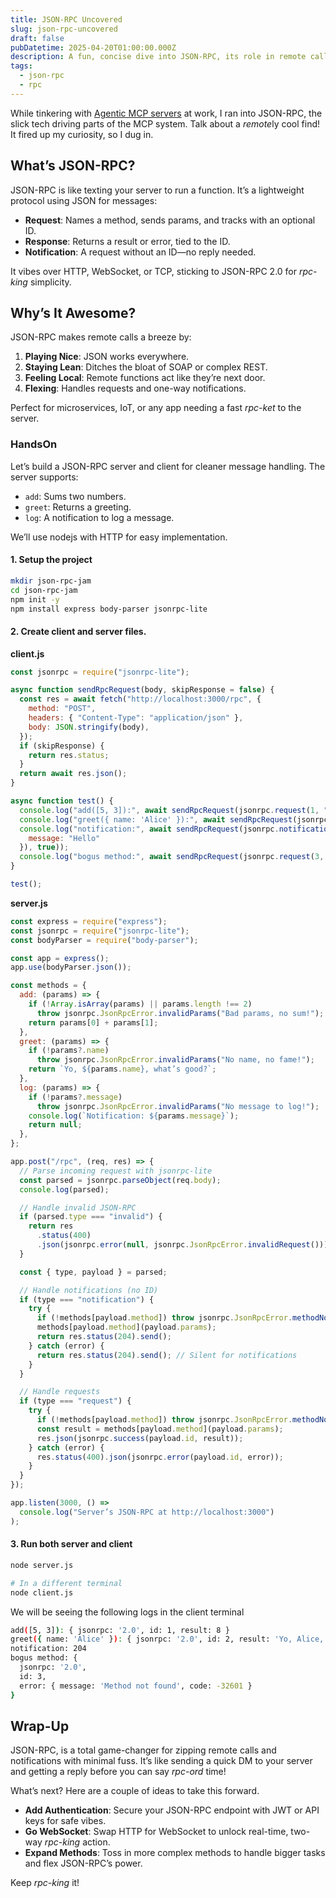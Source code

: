 ```yaml
---
title: JSON-RPC Uncovered
slug: json-rpc-uncovered
draft: false
pubDatetime: 2025-04-20T01:00:00.000Z
description: A fun, concise dive into JSON-RPC, its role in remote calls, and a Node.js demo with notifications.
tags:
  - json-rpc
  - rpc
---
```


While tinkering with [Agentic MCP servers](https://modelcontextprotocol.io/introduction) at work, I ran into JSON-RPC, the slick tech driving parts of the MCP system. Talk about a *remote*ly cool find! It fired up my curiosity, so I dug in.

## What’s JSON-RPC?

JSON-RPC is like texting your server to run a function. It’s a lightweight protocol using JSON for messages:
- **Request**: Names a method, sends params, and tracks with an optional ID.
- **Response**: Returns a result or error, tied to the ID.
- **Notification**: A request without an ID—no reply needed.

It vibes over HTTP, WebSocket, or TCP, sticking to JSON-RPC 2.0 for *rpc-king* simplicity.

## Why’s It Awesome?

JSON-RPC makes remote calls a breeze by:
1. **Playing Nice**: JSON works everywhere.
2. **Staying Lean**: Ditches the bloat of SOAP or complex REST.
3. **Feeling Local**: Remote functions act like they’re next door.
4. **Flexing**: Handles requests and one-way notifications.

Perfect for microservices, IoT, or any app needing a fast *rpc-ket* to the server.

### HandsOn

Let’s build a JSON-RPC server and client for cleaner message handling. The server supports:
- `add`: Sums two numbers.
- `greet`: Returns a greeting.
- `log`: A notification to log a message.

We’ll use nodejs with HTTP for easy implementation.

#### 1. Setup the project

```bash
mkdir json-rpc-jam
cd json-rpc-jam
npm init -y
npm install express body-parser jsonrpc-lite
```

#### 2. Create client and server files.

**client.js**
```js
const jsonrpc = require("jsonrpc-lite");

async function sendRpcRequest(body, skipResponse = false) {
  const res = await fetch("http://localhost:3000/rpc", {
    method: "POST",
    headers: { "Content-Type": "application/json" },
    body: JSON.stringify(body),
  });
  if (skipResponse) {
    return res.status;
  }
  return await res.json();
}

async function test() {
  console.log("add([5, 3]):", await sendRpcRequest(jsonrpc.request(1, "add", [5, 3])));
  console.log("greet({ name: 'Alice' }):", await sendRpcRequest(jsonrpc.request(2, "greet", { name: "Alice" })));
  console.log("notification:", await sendRpcRequest(jsonrpc.notification("log", {
    message: "Hello"
  }), true));
  console.log("bogus method:", await sendRpcRequest(jsonrpc.request(3, "not-a-method", [5, 3])));
}

test();
```

**server.js**
```js
const express = require("express");
const jsonrpc = require("jsonrpc-lite");
const bodyParser = require("body-parser");

const app = express();
app.use(bodyParser.json());

const methods = {
  add: (params) => {
    if (!Array.isArray(params) || params.length !== 2)
      throw jsonrpc.JsonRpcError.invalidParams("Bad params, no sum!");
    return params[0] + params[1];
  },
  greet: (params) => {
    if (!params?.name)
      throw jsonrpc.JsonRpcError.invalidParams("No name, no fame!");
    return `Yo, ${params.name}, what’s good?`;
  },
  log: (params) => {
    if (!params?.message)
      throw jsonrpc.JsonRpcError.invalidParams("No message to log!");
    console.log(`Notification: ${params.message}`);
    return null;
  },
};

app.post("/rpc", (req, res) => {
  // Parse incoming request with jsonrpc-lite
  const parsed = jsonrpc.parseObject(req.body);
  console.log(parsed);

  // Handle invalid JSON-RPC
  if (parsed.type === "invalid") {
    return res
      .status(400)
      .json(jsonrpc.error(null, jsonrpc.JsonRpcError.invalidRequest()));
  }

  const { type, payload } = parsed;

  // Handle notifications (no ID)
  if (type === "notification") {
    try {
      if (!methods[payload.method]) throw jsonrpc.JsonRpcError.methodNotFound();
      methods[payload.method](payload.params);
      return res.status(204).send();
    } catch (error) {
      return res.status(204).send(); // Silent for notifications
    }
  }

  // Handle requests
  if (type === "request") {
    try {
      if (!methods[payload.method]) throw jsonrpc.JsonRpcError.methodNotFound();
      const result = methods[payload.method](payload.params);
      res.json(jsonrpc.success(payload.id, result));
    } catch (error) {
      res.status(400).json(jsonrpc.error(payload.id, error));
    }
  }
});

app.listen(3000, () =>
  console.log("Server’s JSON-RPC at http://localhost:3000")
);
```

#### 3. Run both server and client

```bash
node server.js

# In a different terminal
node client.js
```

We will be seeing the following logs in the client terminal

```bash
add([5, 3]): { jsonrpc: '2.0', id: 1, result: 8 }
greet({ name: 'Alice' }): { jsonrpc: '2.0', id: 2, result: 'Yo, Alice, what’s good?' }
notification: 204
bogus method: {
  jsonrpc: '2.0',
  id: 3,
  error: { message: 'Method not found', code: -32601 }
}
```

## Wrap-Up

JSON-RPC, is a total game-changer for zipping remote calls and notifications with minimal fuss. It’s like sending a quick DM to your server and getting a reply before you can say *rpc-ord* time! 

What’s next? Here are a couple of ideas to take this forward.
- **Add Authentication**: Secure your JSON-RPC endpoint with JWT or API keys for safe vibes.
- **Go WebSocket**: Swap HTTP for WebSocket to unlock real-time, two-way *rpc-king* action.
- **Expand Methods**: Toss in more complex methods to handle bigger tasks and flex JSON-RPC’s power.

Keep *rpc-king* it!